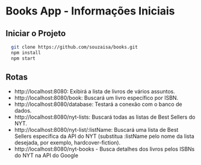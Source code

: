 # Books App - Informações Iniciais

## Iniciar o Projeto
```bash
  git clone https://github.com/souzaisa/books.git
  npm install
  npm start
```

## Rotas
- http://localhost:8080: Exibirá a lista de livros de vários assuntos.
- http://localhost:8080/book: Buscará um livro específico por ISBN.
- http://localhost:8080/database: Testará a conexão com o banco de dados.
- http://localhost:8080/nyt-lists: Buscará todas as listas de Best Sellers do NYT.
- http://localhost:8080/nyt-list/:listName: Buscará uma lista de Best Sellers específica da API do NYT (substitua :listName pelo nome da lista desejada, por exemplo, hardcover-fiction).
- http://localhost:8080/nyt-books - Busca detalhes dos livros pelos ISBNs do NYT na API do Google 
